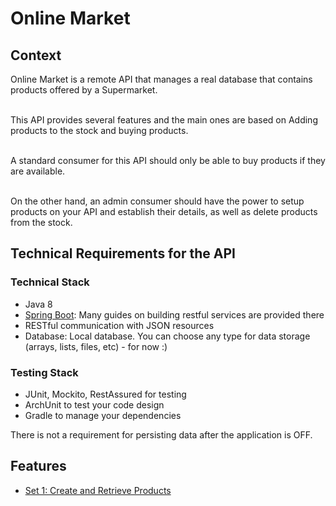 # Online Market

## Context
Online Market is a remote API that manages a real database that contains products offered by a Supermarket. 

<br>This API provides several features and the main ones are based on Adding products to the stock and buying products. 

<br>A standard consumer for this API should only be able to buy products if they are available. 

<br>On the other hand, an admin consumer should have the power to setup products on your API and establish their details, as well as delete products from the stock. 


## Technical Requirements for the API

### Technical Stack
* Java 8
* [Spring Boot](https://spring.io/guides): Many guides on building restful services are provided there 
* RESTful communication with JSON resources
* Database: Local database. You can choose any type for data storage (arrays, lists, files, etc) - for now :)

### Testing Stack
* JUnit, Mockito, RestAssured for testing
* ArchUnit to test your code design
* Gradle to manage your dependencies

There is not a requirement for persisting data after the application is OFF.

## Features
* [Set 1: Create and Retrieve Products](features-set1.md)